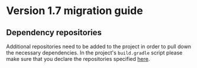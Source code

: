 # Version 1.7 migration guide

## Dependency repositories
Additional repositories need to be added to the project in order to pull down the necessary dependencies. In the project's `build.gradle` script please make sure that you declare the repositories specified [here](../../README.md#adding-to-a-project).
